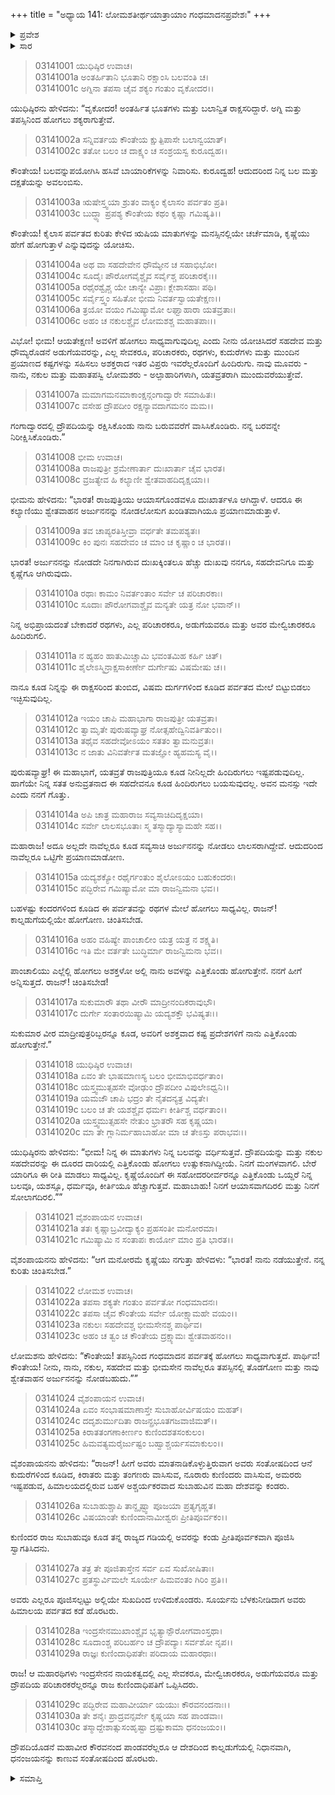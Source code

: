 +++
title = "ಅಧ್ಯಾಯ 141: ಲೋಮಶತೀರ್ಥಯಾತ್ರಾಯಾಂ ಗಂಧಮಾದನಪ್ರವೇಶಃ"
+++

<details><summary>ಪ್ರವೇಶ</summary>


।।   ಓಂ ಓಂ ನಮೋ ನಾರಾಯಣಾಯ।।   ಶ್ರೀ ವೇದವ್ಯಾಸಾಯ ನಮಃ ।।

ಶ್ರೀ ಕೃಷ್ಣದ್ವೈಪಾಯನ ವೇದವ್ಯಾಸ ವಿರಚಿತ  

**ಶ್ರೀ ಮಹಾಭಾರತ**

**ಆರಣ್ಯಕ ಪರ್ವ**

**ತೀರ್ಥಯಾತ್ರಾ ಪರ್ವ**

**ಅಧ್ಯಾಯ 141**

</details>


<details><summary>ಸಾರ</summary>

ಪಾಂಡವರು ದ್ರೌಪದಿಯೊಡನೆ ಸುಬಾಹುವಿನ ರಾಜ್ಯವನ್ನು ದಾಟಿ ಮುಂದುವರೆದುದು (1-30).

</details>


> 03141001 ಯುಧಿಷ್ಠಿರ ಉವಾಚ।  
03141001a ಅಂತರ್ಹಿತಾನಿ ಭೂತಾನಿ ರಕ್ಷಾಂಸಿ ಬಲವಂತಿ ಚ।  
03141001c ಅಗ್ನಿನಾ ತಪಸಾ ಚೈವ ಶಕ್ಯಂ ಗಂತುಂ ವೃಕೋದರ।।

ಯುಧಿಷ್ಠಿರನು ಹೇಳಿದನು: “ವೃಕೋದರ! ಅಂತರ್ಹಿತ ಭೂತಗಳು ಮತ್ತು ಬಲಾನ್ವಿತ ರಾಕ್ಷಸರಿದ್ದಾರೆ. ಅಗ್ನಿ ಮತ್ತು ತಪಸ್ಸಿನಿಂದ ಹೋಗಲು ಶಕ್ಯರಾಗುತ್ತೇವೆ.

> 03141002a ಸನ್ನಿವರ್ತಯ ಕೌಂತೇಯ ಕ್ಷುತ್ಪಿಪಾಸೇ ಬಲಾನ್ವಯಾತ್।  
03141002c ತತೋ ಬಲಂ ಚ ದಾಕ್ಷ್ಯಂ ಚ ಸಂಶ್ರಯಸ್ವ ಕುರೂದ್ವಹ।।

ಕೌಂತೇಯ! ಬಲವನ್ನುಪಯೋಗಿಸಿ ಹಸಿವೆ ಬಾಯಾರಿಕೆಗಳನ್ನು ನಿವಾರಿಸು. ಕುರೂದ್ವಹ! ಆದುದರಿಂದ ನಿನ್ನ ಬಲ ಮತ್ತು ದಕ್ಷತೆಯನ್ನು ಅವಲಂಬಿಸು.

> 03141003a ಋಷೇಸ್ತ್ವಯಾ ಶ್ರುತಂ ವಾಕ್ಯಂ ಕೈಲಾಸಂ ಪರ್ವತಂ ಪ್ರತಿ।  
03141003c ಬುದ್ಧ್ಯಾ ಪ್ರಪಶ್ಯ ಕೌಂತೇಯ ಕಥಂ ಕೃಷ್ಣಾ ಗಮಿಷ್ಯತಿ।।

ಕೌಂತೇಯ! ಕೈಲಾಸ ಪರ್ವತದ ಕುರಿತು ಕೇಳಿದ ಋಷಿಯ ಮಾತುಗಳನ್ನು ಮನಸ್ಸಿನಲ್ಲಿಯೇ ಚರ್ಚೆಮಾಡಿ, ಕೃಷ್ಣೆಯು ಹೇಗೆ ಹೋಗುತ್ತಾಳೆ ಎನ್ನುವುದನ್ನು ಯೋಚಿಸು.

> 03141004a ಅಥ ವಾ ಸಹದೇವೇನ ಧೌಮ್ಯೇನ ಚ ಸಹಾಭಿಭೋ।   
03141004c ಸೂದೈಃ ಪೌರೋಗವೈಶ್ಚೈವ ಸರ್ವೈಶ್ಚ ಪರಿಚಾರಕೈಃ।।  
03141005a ರಥೈರಶ್ವೈಶ್ಚ ಯೇ ಚಾನ್ಯೇ ವಿಪ್ರಾಃ ಕ್ಲೇಶಾಸಹಾಃ ಪಥಿ।  
03141005c ಸರ್ವೈಸ್ತ್ವಂ ಸಹಿತೋ ಭೀಮ ನಿವರ್ತಸ್ವಾಯತೇಕ್ಷಣ।।   
03141006a ತ್ರಯೋ ವಯಂ ಗಮಿಷ್ಯಾಮೋ ಲಘ್ವಾಹಾರಾ ಯತವ್ರತಾಃ।  
03141006c ಅಹಂ ಚ ನಕುಲಶ್ಚೈವ ಲೋಮಶಶ್ಚ ಮಹಾತಪಾಃ।।

ವಿಭೋ! ಭೀಮ! ಆಯತೇಕ್ಷಣ! ಅವಳಿಗೆ ಹೋಗಲು ಸಾಧ್ಯವಾಗುವುದಿಲ್ಲ ಎಂದು ನೀನು ಯೋಚಿಸಿದರೆ ಸಹದೇವ ಮತ್ತು ಧೌಮ್ಯರೊಡನೆ ಅಡುಗೆಯವರನ್ನು, ಎಲ್ಲ ಸೇವಕರೂ, ಪರಿಚಾರಕರು, ರಥಗಳು, ಕುದುರೆಗಳು ಮತ್ತು ಮುಂದಿನ ಪ್ರಯಾಣದ ಕಷ್ಟಗಳನ್ನು ಸಹಿಸಲು ಅಶಕ್ತರಾದ ಇತರ ವಿಪ್ರರು ಇವರೆಲ್ಲರೊಂದಿಗೆ ಹಿಂದಿರುಗು. ನಾವು ಮೂವರು - ನಾನು, ನಕುಲ ಮತ್ತು ಮಹಾತಪಸ್ವಿ ಲೋಮಶರು - ಅಲ್ಪಾಹಾರಿಗಳಾಗಿ, ಯತವ್ರತರಾಗಿ ಮುಂದುವರೆಯುತ್ತೇವೆ.

> 03141007a ಮಮಾಗಮನಮಾಕಾಂಕ್ಷನ್ಗಂಗಾದ್ವಾರೇ ಸಮಾಹಿತಃ।   
03141007c ವಸೇಹ ದ್ರೌಪದೀಂ ರಕ್ಷನ್ಯಾವದಾಗಮನಂ ಮಮ।।

ಗಂಗಾದ್ವಾರದಲ್ಲಿ ದ್ರೌಪದಿಯನ್ನು ರಕ್ಷಿಸಿಕೊಂಡು ನಾನು ಬರುವವರೆಗೆ ವಾಸಿಸಿಕೊಂಡಿರು. ನನ್ನ ಬರವನ್ನೇ ನಿರೀಕ್ಷಿಸಿಕೊಂಡಿರು.”

> 03141008 ಭೀಮ ಉವಾಚ।   
03141008a ರಾಜಪುತ್ರೀ ಶ್ರಮೇಣಾರ್ತಾ ದುಃಖಾರ್ತಾ ಚೈವ ಭಾರತ।  
03141008c ವ್ರಜತ್ಯೇವ ಹಿ ಕಲ್ಯಾಣೀ ಶ್ವೇತವಾಹದಿದೃಕ್ಷಯಾ।।

ಭೀಮನು ಹೇಳಿದನು: “ಭಾರತ! ರಾಜಪುತ್ರಿಯು ಆಯಾಸಗೊಂಡವಳೂ ದುಃಖಾರ್ತಳೂ ಆಗಿದ್ದಾಳೆ. ಆದರೂ ಈ ಕಲ್ಯಾಣಿಯು ಶ್ವೇತವಾಹನ ಅರ್ಜುನನನ್ನು ನೋಡಲೋಸುಗ ಖಂಡಿತವಾಗಿಯೂ ಪ್ರಯಾಣಮಾಡುತ್ತಾಳೆ.

> 03141009a ತವ ಚಾಪ್ಯರತಿಸ್ತೀವ್ರಾ ವರ್ಧತೇ ತಮಪಶ್ಯತಃ।  
03141009c ಕಿಂ ಪುನಃ ಸಹದೇವಂ ಚ ಮಾಂ ಚ ಕೃಷ್ಣಾಂ ಚ ಭಾರತ।।

ಭಾರತ! ಅರ್ಜುನನನ್ನು ನೋಡದೇ ನಿನಗಾಗಿರುವ ದುಃಖಕ್ಕಿಂತಲೂ ಹೆಚ್ಚು ದುಃಖವು ನನಗೂ, ಸಹದೇವನಿಗೂ ಮತ್ತು ಕೃಷ್ಣೆಗೂ ಆಗಿರುವುದು.

> 03141010a ರಥಾಃ ಕಾಮಂ ನಿವರ್ತಂತಾಂ ಸರ್ವೇ ಚ ಪರಿಚಾರಕಾಃ।  
03141010c ಸೂದಾಃ ಪೌರೋಗವಾಶ್ಚೈವ ಮನ್ಯತೇ ಯತ್ರ ನೋ ಭವಾನ್।।

ನಿನ್ನ ಅಭಿಪ್ರಾಯದಂತೆ ಬೇಕಾದರೆ ರಥಗಳು, ಎಲ್ಲ ಪರಿಚಾರಕರೂ, ಅಡುಗೆಯವರೂ ಮತ್ತು ಅವರ ಮೇಲ್ವಿಚಾರಕರೂ ಹಿಂದಿರುಗಲಿ.

> 03141011a ನ ಹ್ಯಹಂ ಹಾತುಮಿಚ್ಚಾಮಿ ಭವಂತಮಿಹ ಕರ್ಹಿ ಚಿತ್।  
03141011c ಶೈಲೇಽಸ್ಮಿನ್ರಾಕ್ಷಸಾಕೀರ್ಣೇ ದುರ್ಗೇಷು ವಿಷಮೇಷು ಚ।।

ನಾನೂ ಕೂಡ ನಿನ್ನನ್ನು ಈ ರಾಕ್ಷಸರಿಂದ ತುಂಬಿದ, ವಿಷಮ ದುರ್ಗಗಳಿಂದ ಕೂಡಿದ ಪರ್ವತದ ಮೇಲೆ ಬಿಟ್ಟುಬಿಡಲು ಇಚ್ಛಿಸುವುದಿಲ್ಲ.

> 03141012a ಇಯಂ ಚಾಪಿ ಮಹಾಭಾಗಾ ರಾಜಪುತ್ರೀ ಯತವ್ರತಾ।  
03141012c ತ್ವಾಮೃತೇ ಪುರುಷವ್ಯಾಘ್ರ ನೋತ್ಸಹೇದ್ವಿನಿವರ್ತಿತುಂ।।  
03141013a ತಥೈವ ಸಹದೇವೋಽಯಂ ಸತತಂ ತ್ವಾಮನುವ್ರತಃ।  
03141013c ನ ಜಾತು ವಿನಿವರ್ತೇತ ಮತಜ್ಞೋ ಹ್ಯಹಮಸ್ಯ ವೈ।।

ಪುರುಷವ್ಯಾಘ್ರ! ಈ ಮಹಾಭಾಗೆ, ಯತವ್ರತೆ ರಾಜಪುತ್ರಿಯೂ ಕೂಡ ನೀನಿಲ್ಲದೇ ಹಿಂದಿರುಗಲು ಇಷ್ಟಪಡುವುದಿಲ್ಲ. ಹಾಗೆಯೇ ನಿನ್ನ ಸತತ ಅನುವ್ರತನಾದ ಈ ಸಹದೇವನೂ ಕೂಡ ಹಿಂದಿರುಗಲು ಬಯಸುವುದಲ್ಲ. ಅವನ ಮನಸ್ಸು ಇದೇ ಎಂದು ನನಗೆ ಗೊತ್ತು.

> 03141014a ಅಪಿ ಚಾತ್ರ ಮಹಾರಾಜ ಸವ್ಯಸಾಚಿದಿದೃಕ್ಷಯಾ।  
03141014c ಸರ್ವೇ ಲಾಲಸಭೂತಾಃ ಸ್ಮ ತಸ್ಮಾದ್ಯಾಸ್ಯಾಮಹೇ ಸಹ।।

ಮಹಾರಾಜ! ಅದೂ ಅಲ್ಲದೇ ನಾವೆಲ್ಲರೂ ಕೂಡ ಸವ್ಯಸಾಚಿ ಅರ್ಜುನನನ್ನು ನೋಡಲು ಲಾಲಸರಾಗಿದ್ದೇವೆ. ಆದುದರಿಂದ ನಾವೆಲ್ಲರೂ ಒಟ್ಟಿಗೇ ಪ್ರಯಾಣಮಾಡೋಣ.

> 03141015a ಯದ್ಯಶಕ್ಯೋ ರಥೈರ್ಗಂತುಂ ಶೈಲೋಽಯಂ ಬಹುಕಂದರಃ।   
03141015c ಪದ್ಭಿರೇವ ಗಮಿಷ್ಯಾಮೋ ಮಾ ರಾಜನ್ವಿಮನಾ ಭವ।।

ಬಹಳಷ್ಟು ಕಂದರಗಳಿಂದ ಕೂಡಿದ ಈ ಪರ್ವತವನ್ನು ರಥಗಳ ಮೇಲೆ ಹೋಗಲು ಸಾಧ್ಯವಿಲ್ಲ. ರಾಜನ್! ಕಾಲ್ನಡುಗೆಯಲ್ಲಿಯೇ ಹೋಗೋಣ. ಚಿಂತಿಸಬೇಡ.

> 03141016a ಅಹಂ ವಹಿಷ್ಯೇ ಪಾಂಚಾಲೀಂ ಯತ್ರ ಯತ್ರ ನ ಶಕ್ಷ್ಯತಿ।  
03141016c ಇತಿ ಮೇ ವರ್ತತೇ ಬುದ್ಧಿರ್ಮಾ ರಾಜನ್ವಿಮನಾ ಭವ।।

ಪಾಂಚಾಲಿಯು ಎಲ್ಲೆಲ್ಲಿ ಹೋಗಲು ಅಶಕ್ತಳೋ ಅಲ್ಲಿ ನಾನು ಅವಳನ್ನು ಎತ್ತಿಕೊಂಡು ಹೋಗುತ್ತೇನೆ. ನನಗೆ ಹೀಗೆ ಅನ್ನಿಸುತ್ತದೆ. ರಾಜನ್! ಚಿಂತಿಸಬೇಡ!

> 03141017a ಸುಕುಮಾರೌ ತಥಾ ವೀರೌ ಮಾದ್ರೀನಂದಿಕರಾವುಭೌ।  
03141017c ದುರ್ಗೇ ಸಂತಾರಯಿಷ್ಯಾಮಿ ಯದ್ಯಶಕ್ತೌ ಭವಿಷ್ಯತಃ।।

ಸುಕುಮಾರ ವೀರ ಮಾದ್ರೀಪುತ್ರರಿಬ್ಬರನ್ನೂ ಕೂಡ, ಅವರಿಗೆ ಅಶಕ್ತವಾದ ಕಷ್ಟ ಪ್ರದೇಶಗಳಿಗೆ  ನಾನು ಎತ್ತಿಕೊಂಡು ಹೋಗುತ್ತೇನೆ.”

> 03141018 ಯುಧಿಷ್ಠಿರ ಉವಾಚ।  
03141018a ಏವಂ ತೇ ಭಾಷಮಾಣಸ್ಯ ಬಲಂ ಭೀಮಾಭಿವರ್ಧತಾಂ।  
03141018c ಯಸ್ತ್ವಮುತ್ಸಹಸೇ ವೋಢುಂ ದ್ರೌಪದೀಂ ವಿಪುಲೇಽಧ್ವನಿ।।   
03141019a ಯಮಜೌ ಚಾಪಿ ಭದ್ರಂ ತೇ ನೈತದನ್ಯತ್ರ ವಿದ್ಯತೇ।  
03141019c ಬಲಂ ಚ ತೇ ಯಶಶ್ಚೈವ ಧರ್ಮಃ ಕೀರ್ತಿಶ್ಚ ವರ್ಧತಾಂ।।  
03141020a ಯಸ್ತ್ವಮುತ್ಸಹಸೇ ನೇತುಂ ಭ್ರಾತರೌ ಸಹ ಕೃಷ್ಣಯಾ।   
03141020c ಮಾ ತೇ ಗ್ಲಾನಿರ್ಮಹಾಬಾಹೋ ಮಾ ಚ ತೇಽಸ್ತು ಪರಾಭವಃ।।

ಯುಧಿಷ್ಠಿರನು ಹೇಳಿದನು: “ಭೀಮ! ನಿನ್ನ ಈ ಮಾತುಗಳು ನಿನ್ನ ಬಲವನ್ನು ವರ್ಧಿಸುತ್ತವೆ. ದ್ರೌಪದಿಯನ್ನು ಮತ್ತು ನಕುಲ ಸಹದೇವರನ್ನು ಈ ದೂರದ ದಾರಿಯಲ್ಲಿ ಎತ್ತಿಕೊಂಡು ಹೋಗಲು ಉತ್ಸುಕನಾಗಿದ್ದೀಯೆ. ನಿನಗೆ ಮಂಗಳವಾಗಲಿ. ಬೇರೆ ಯಾರಿಗೂ ಈ ರೀತಿ ಮಾಡಲು ಸಾಧ್ಯವಿಲ್ಲ. ಕೃಷ್ಣೆಯೊಂದಿಗೆ ಈ ಸಹೋದರರೀರ್ವರನ್ನೂ ಎತ್ತಿಕೊಂಡು ಒಯ್ದರೆ ನಿನ್ನ ಬಲವೂ, ಯಶಸ್ಸೂ, ಧರ್ಮವೂ, ಕೀರ್ತಿಯೂ ಹೆಚ್ಚಾಗುತ್ತವೆ. ಮಹಾಬಾಹು! ನಿನಗೆ ಆಯಾಸವಾಗದಿರಲಿ ಮತ್ತು ನಿನಗೆ ಸೋಲಾಗದಿರಲಿ.””

> 03141021 ವೈಶಂಪಾಯನ ಉವಾಚ।  
03141021a ತತಃ ಕೃಷ್ಣಾಬ್ರವೀದ್ವಾಕ್ಯಂ ಪ್ರಹಸಂತೀ ಮನೋರಮಾ।  
03141021c ಗಮಿಷ್ಯಾಮಿ ನ ಸಂತಾಪಃ ಕಾರ್ಯೋ ಮಾಂ ಪ್ರತಿ ಭಾರತ।।

ವೈಶಂಪಾಯನನು ಹೇಳಿದನು: “ಆಗ ಮನೋರಮೆ ಕೃಷ್ಣೆಯು ನಗುತ್ತಾ ಹೇಳಿದಳು: “ಭಾರತ! ನಾನು ನಡೆಯುತ್ತೇನೆ. ನನ್ನ ಕುರಿತು ಚಿಂತಿಸಬೇಡ.”

> 03141022 ಲೋಮಶ ಉವಾಚ।  
03141022a ತಪಸಾ ಶಕ್ಯತೇ ಗಂತುಂ ಪರ್ವತೋ ಗಂಧಮಾದನಃ।  
03141022c ತಪಸಾ ಚೈವ ಕೌಂತೇಯ ಸರ್ವೇ ಯೋಕ್ಷ್ಯಾಮಹೇ ವಯಂ।।  
03141023a ನಕುಲಃ ಸಹದೇವಶ್ಚ ಭೀಮಸೇನಶ್ಚ ಪಾರ್ಥಿವ।  
03141023c ಅಹಂ ಚ ತ್ವಂ ಚ ಕೌಂತೇಯ ದ್ರಕ್ಷ್ಯಾಮಃ ಶ್ವೇತವಾಹನಂ।।

ಲೋಮಶನು ಹೇಳಿದನು: “ಕೌಂತೇಯ! ತಪಸ್ಸಿನಿಂದ ಗಂಧಮಾದನ ಪರ್ವತಕ್ಕೆ ಹೋಗಲು ಸಾಧ್ಯವಾಗುತ್ತದೆ. ಪಾರ್ಥಿವ! ಕೌಂತೇಯ! ನೀನು, ನಾನು, ನಕುಲ, ಸಹದೇವ ಮತ್ತು ಭೀಮಸೇನ ನಾವೆಲ್ಲರೂ ತಪಸ್ಸಿನಲ್ಲಿ ತೊಡಗೋಣ ಮತ್ತು ನಾವು ಶ್ವೇತವಾಹನ ಅರ್ಜುನನನ್ನು ನೋಡಬಹುದು.””

> 03141024 ವೈಶಂಪಾಯನ ಉವಾಚ।   
03141024a ಏವಂ ಸಂಭಾಷಮಾಣಾಸ್ತೇ ಸುಬಾಹೋರ್ವಿಷಯಂ ಮಹತ್।  
03141024c ದದೃಶುರ್ಮುದಿತಾ ರಾಜನ್ಪ್ರಭೂತಗಜವಾಜಿಮತ್।।  
03141025a ಕಿರಾತತಂಗಣಾಕೀರ್ಣಂ ಕುಣಿಂದಶತಸಂಕುಲಂ।  
03141025c ಹಿಮವತ್ಯಮರೈರ್ಜುಷ್ಟಂ ಬಹ್ವಾಶ್ಚರ್ಯಸಮಾಕುಲಂ।।

ವೈಶಂಪಾಯನನು ಹೇಳಿದನು: “ರಾಜನ್! ಹೀಗೆ ಅವರು ಮಾತನಾಡಿಕೊಳ್ಳುತ್ತಿರುವಾಗ ಅವರು ಸಂತೋಷದಿಂದ ಆನೆ ಕುದುರೆಗಳಿಂದ ಕೂಡಿದ, ಕಿರಾತರು ಮತ್ತು ತಂಗಣರು ವಾಸಿಸುವ, ನೂರಾರು ಕುಣಿಂದರು ವಾಸಿಸುವ, ಅಮರರು ಇಷ್ಟಪಡುವ, ಹಿಮಾಲಯದಲ್ಲಿರುವ ಬಹಳ ಅಶ್ಚರ್ಯಕರವಾದ ಸುಬಾಹುವಿನ ಮಹಾ ದೇಶವನ್ನು ಕಂಡರು.

> 03141026a ಸುಬಾಹುಶ್ಚಾಪಿ ತಾನ್ದೃಷ್ಟ್ವಾ ಪೂಜಯಾ ಪ್ರತ್ಯಗೃಹ್ಣತ।  
03141026c ವಿಷಯಾಂತೇ ಕುಣಿಂದಾನಾಮೀಶ್ವರಃ ಪ್ರೀತಿಪೂರ್ವಕಂ।।

ಕುಣಿಂದರ ರಾಜ ಸುಬಾಹುವೂ ಕೂಡ ತನ್ನ ರಾಜ್ಯದ ಗಡಿಯಲ್ಲಿ ಅವರನ್ನು ಕಂಡು ಪ್ರೀತಿಪೂರ್ವಕವಾಗಿ ಪೂಜಿಸಿ ಸ್ವಾಗತಿಸಿದನು.

> 03141027a ತತ್ರ ತೇ ಪೂಜಿತಾಸ್ತೇನ ಸರ್ವ ಏವ ಸುಖೋಷಿತಾಃ।  
03141027c ಪ್ರತಸ್ಥುರ್ವಿಮಲೇ ಸೂರ್ಯೇ ಹಿಮವಂತಂ ಗಿರಿಂ ಪ್ರತಿ।।

ಅವರು ಎಲ್ಲರೂ ಪೂಜಿಸಲ್ಪಟ್ಟು ಅಲ್ಲಿಯೇ ಸುಖದಿಂದ ಉಳಿದುಕೊಂಡರು. ಸೂರ್ಯನು ಬೆಳಕುನೀಡಿದಾಗ ಅವರು ಹಿಮಾಲಯ ಪರ್ವತದ ಕಡೆ ಹೊರಟರು.

> 03141028a ಇಂದ್ರಸೇನಮುಖಾಂಶ್ಚೈವ ಭೃತ್ಯಾನ್ಪೌರೋಗವಾಂಸ್ತಥಾ।   
03141028c ಸೂದಾಂಶ್ಚ ಪರಿಬರ್ಹಂ ಚ ದ್ರೌಪದ್ಯಾಃ ಸರ್ವಶೋ ನೃಪ।।  
03141029a ರಾಜ್ಞಃ ಕುಣಿಂದಾಧಿಪತೇಃ ಪರಿದಾಯ ಮಹಾರಥಾಃ।

ರಾಜ! ಆ ಮಹಾರಥಿಗಳು ಇಂದ್ರಸೇನನ ನಾಯಕತ್ವದಲ್ಲಿ ಎಲ್ಲ ಸೇವಕರೂ, ಮೇಲ್ವಿಚಾರಕರೂ, ಅಡುಗೆಯವರೂ ಮತ್ತು ದ್ರೌಪದಿಯ ಪರಿಚಾರಕರೆಲ್ಲರನ್ನೂ ರಾಜ ಕುಣಿಂದಾಧಿಪತಿಗೆ ಒಪ್ಪಿಸಿದರು.

> 03141029c ಪದ್ಭಿರೇವ ಮಹಾವೀರ್ಯಾ ಯಯುಃ ಕೌರವನಂದನಾಃ।।  
03141030a ತೇ ಶನೈಃ ಪ್ರಾದ್ರವನ್ಸರ್ವೇ ಕೃಷ್ಣಯಾ ಸಹ ಪಾಂಡವಾಃ।  
03141030c ತಸ್ಮಾದ್ದೇಶಾತ್ಸುಸಂಹೃಷ್ಟಾ ದ್ರಷ್ಟುಕಾಮಾ ಧನಂಜಯಂ।।

ದ್ರೌಪದಿಯೊಡನೆ ಮಹಾವೀರ ಕೌರವನಂದ ಪಾಂಡವರೆಲ್ಲರೂ ಆ ದೇಶದಿಂದ ಕಾಲ್ನಡುಗೆಯಲ್ಲಿ ನಿಧಾನವಾಗಿ, ಧನಂಜಯನನ್ನು ಕಾಣುವ ಸಂತೋಷದಿಂದ ಹೊರಟರು.

<details><summary>ಸಮಾಪ್ತಿ</summary>


ಇತಿ ಶ್ರೀ ಮಹಾಭಾರತೇ ಆರಣ್ಯಕಪರ್ವಣಿ ತೀರ್ಥಯಾತ್ರಾಪರ್ವಣಿ ಲೋಮಶತೀರ್ಥಯಾತ್ರಾಯಾಂ ಗಂಧಮಾದನಪ್ರವೇಶೇ ಏಕಚತ್ವಾರಿಂಶದಧಿಕಶತತಮೋಽಧ್ಯಾಯಃ।  
ಇದು ಮಹಾಭಾರತದ ಆರಣ್ಯಕಪರ್ವದಲ್ಲಿ ತೀರ್ಥಯಾತ್ರಾಪರ್ವದಲ್ಲಿ ಲೋಮಶತೀರ್ಥಯಾತ್ರೆಯಲ್ಲಿ ಗಂಧಮಾದನಪ್ರವೇಶವೆಂಬ ನೂರಾನಲ್ವತ್ತೊಂದನೆಯ ಅಧ್ಯಾಯವು.


</details>
